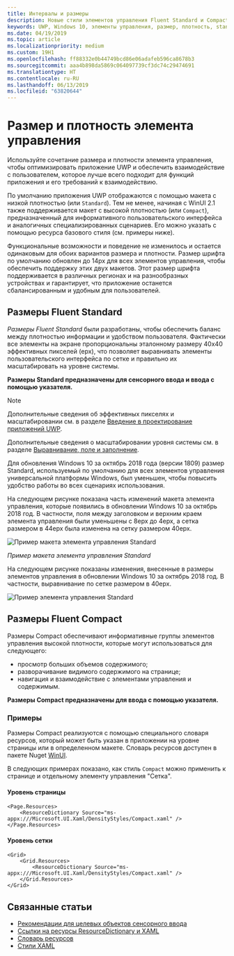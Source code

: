```yaml
---
title: Интервалы и размеры
description: Новые стили элементов управления Fluent Standard и Compact обеспечивают удобное взаимодействие с пользователем независимо от устройства и метода ввода.
keywords: UWP, Windows 10, элементы управления, размер, плотность, standard, compact
ms.date: 04/19/2019
ms.topic: article
ms.localizationpriority: medium
ms.custom: 19H1
ms.openlocfilehash: ff88332e0b44749bcd86e06adafeb596ca8678b3
ms.sourcegitcommit: aaa4b898da5869c064097739cf3dc74c29474691
ms.translationtype: HT
ms.contentlocale: ru-RU
ms.lasthandoff: 06/13/2019
ms.locfileid: "63820644"
---
```

# <a name="control-size-and-density"></a>Размер и плотность элемента управления

Используйте сочетание размера и плотности элемента управления, чтобы оптимизировать приложение UWP и обеспечить взаимодействие с пользователем, которое лучше всего подходит для функций приложения и его требований к взаимодействию.

По умолчанию приложения UWP отображаются с помощью макета с низкой плотностью (или `Standard`). Тем не менее, начиная с WinUI 2.1 также поддерживается макет с высокой плотностью (или `Compact`), предназначенный для информативного пользовательского интерфейса и аналогичных специализированных сценариев. Его можно указать с помощью ресурса базового стиля (см. примеры ниже).

Функциональные возможности и поведение не изменилось и остается одинаковым для обоих вариантов размера и плотности. Размер шрифта по умолчанию обновлен до 14px для всех элементов управления, чтобы обеспечить поддержку этих двух макетов. Этот размер шрифта поддерживается в различных регионах и на разнообразных устройствах и гарантирует, что приложение останется сбалансированным и удобным для пользователей.

## <a name="fluent-standard-sizing"></a>Размеры Fluent Standard

*Размеры Fluent Standard* были разработаны, чтобы обеспечить баланс между плотностью информации и удобством пользователя. Фактически все элементы на экране пропорциональны эталонному размеру 40x40 эффективных пикселей (epx), что позволяет выравнивать элементы пользовательского интерфейса по сетке и правильно их масштабировать на уровне системы.

**Размеры Standard предназначены для сенсорного ввода и ввода с помощью указателя.**

> [!NOTE]
>Дополнительные сведения об эффективных пикселях и масштабировании см. в разделе [Введение в проектирование приложений UWP](../basics/design-and-ui-intro.md#effective-pixels-and-scaling).
>
> Дополнительные сведения о масштабировании уровня системы см. в разделе [Выравнивание, поле и заполнение](../layout/alignment-margin-padding.md).

Для обновления Windows 10 за октябрь 2018 года (версии 1809) размер Standard, используемый по умолчанию для всех элементов управления универсальной платформы Windows, был уменьшен, чтобы повысить удобство работы во всех сценариях использования.

На следующем рисунке показана часть изменений макета элемента управления, которые появились в обновлении Windows 10 за октябрь 2018 год. В частности, поля между заголовком и верхним краем элемента управления были уменьшены с 8epx до 4epx, а сетка размером в 44epx была изменена на сетку размером 40epx.

![Пример макета элемента управления Standard](images/standarddensity.png)

*Пример макета элемента управления Standard*

На следующем рисунке показаны изменения, внесенные в размеры элементов управления в обновлении Windows 10 за октябрь 2018 год. В частности, выравнивание по сетке размером в 40epx.

![Пример элемента управления Standard](images/standarddensitycommanding.png)

## <a name="fluent-compact-sizing"></a>Размеры Fluent Compact

Размеры Compact обеспечивают информативные группы элементов управления высокой плотности, которые могут использоваться для следующего:

- просмотр больших объемов содержимого;
- разворачивание видимого содержимого на странице;
- навигация и взаимодействие с элементами управления и содержимым.

**Размеры Compact предназначены для ввода с помощью указателя.**

### <a name="examples"></a>Примеры

Размеры Compact реализуются с помощью специального словаря ресурсов, который может быть указан в приложении на уровне страницы или в определенном макете. Словарь ресурсов доступен в пакете Nuget [WinUI](https://docs.microsoft.com/en-us/uwp/toolkits/winui/).

В следующих примерах показано, как стиль `Compact` можно применить к странице и отдельному элементу управления "Сетка".

#### <a name="page-level"></a>Уровень страницы

```xaml
<Page.Resources>
    <ResourceDictionary Source="ms-appx:///Microsoft.UI.Xaml/DensityStyles/Compact.xaml" />
</Page.Resources>
```

#### <a name="grid-level"></a>Уровень сетки

```xaml
<Grid>
    <Grid.Resources>
        <ResourceDictionary Source="ms-appx:///Microsoft.UI.Xaml/DensityStyles/Compact.xaml" />
    </Grid.Resources>
</Grid>
```

## <a name="related-articles"></a>Связанные статьи

- [Рекомендации для целевых объектов сенсорного ввода](../input/guidelines-for-targeting.md)
- [Ссылки на ресурсы ResourceDictionary и XAML](https://docs.microsoft.com/en-us/windows/uwp/design/controls-and-patterns/resourcedictionary-and-xaml-resource-references)
- [Словарь ресурсов](https://docs.microsoft.com/en-us/uwp/api/windows.ui.xaml.resourcedictionary)
- [Стили XAML](https://docs.microsoft.com/en-us/windows/uwp/design/controls-and-patterns/xaml-styles) 
